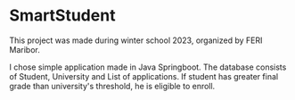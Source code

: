 # SmartStudent

This project was made during winter school 2023, organized by FERI Maribor.

I chose simple application made in Java Springboot.
The database consists of Student, University and List of applications.
If student has greater final grade than university's threshold, he is eligible to enroll.
